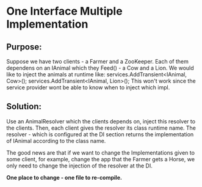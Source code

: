# One Interface Multiple Implementation

## Purpose: 

Suppose we have two clients - a Farmer and a ZooKeeper. 
Each of them dependens on an IAnimal which they Feed() - a Cow and a Lion. 
We would like to inject the animals at runtime like: 
services.AddTransient<IAnimal, Cow>();
services.AddTransient<IAnimal, Lion>();
This won't work since the service provider wont be able to know when to inject which impl. 


## Solution:

Use an AnimalResolver which the clients depends on, inject this resolver to the clients. 
Then, each client gives the resolver its class runtime name. 
The resolver - which is configured at the DI section returns the implementation of IAnimal according to the class name. 

The good news are that if we want to change the Implementations given to some client, for example, change the app that 
the Farmer gets a Horse, we only need to change the injection of the resolver at the DI. 

**One place to change - one file to re-compile.**
